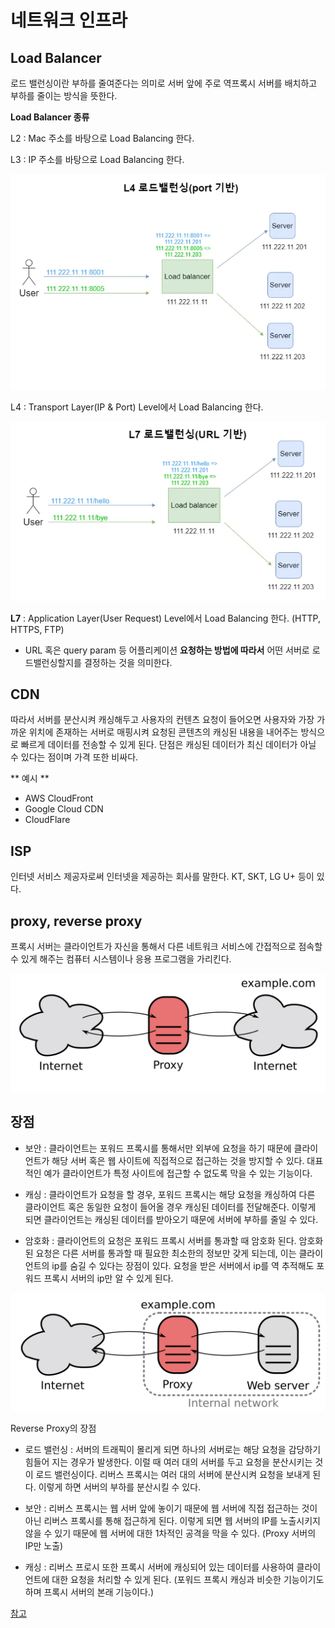 # 네트워크 인프라


## Load Balancer

로드 밸런싱이란 부하를 줄여준다는 의미로 서버 앞에 주로 역프록시 서버를 배치하고 부하를 줄이는 방식을 뜻한다.

**Load Balancer 종류**

L2 : Mac 주소를 바탕으로 Load Balancing 한다.

L3 : IP 주소를 바탕으로 Load Balancing 한다.

![alt text](image-11.png)

L4 : Transport Layer(IP & Port) Level에서 Load Balancing 한다.

![alt text](image-12.png)

**L7** : Application Layer(User Request) Level에서 Load Balancing 한다. (HTTP, HTTPS, FTP)

- URL 혹은 query param 등 어플리케이션 **요청하는 방법에 따라서** 어떤 서버로 로드밸런싱할지를 결정하는 것을 의미한다.


## CDN

따라서 서버를 분산시켜 캐싱해두고 사용자의 컨텐츠 요청이 들어오면 사용자와 가장 가까운 위치에 존재하는 서버로 매핑시켜 요청된 콘텐츠의 캐싱된 내용을 내어주는 방식으로 빠르게 데이터를 전송할 수 있게 된다. 단점은 캐싱된 데이터가 최신 데이터가 아닐 수 있다는 점이며 가격 또한 비싸다.

** 예시 **
- AWS CloudFront
- Google Cloud CDN
- CloudFlare

## ISP

인터넷 서비스 제공자로써 인터넷을 제공하는 회사를 말한다. KT, SKT, LG U+ 등이 있다.


## proxy, reverse proxy

프록시 서버는 클라이언트가 자신을 통해서 다른 네트워크 서비스에 간접적으로 점속할 수 있게 해주는 컴퓨터 시스템이나 응용 프로그램을 가리킨다.

![alt text](image-13.png)

## 장점

* 보안 : 클라이언트는 포워드 프록시를 통해서만 외부에 요청을 하기 때문에 클라이언트가 해당 서버 혹은 웹 사이트에 직접적으로 접근하는 것을 방지할 수 있다. 대표적인 예가 클라이언트가 특정 사이트에 접근할 수 없도록 막을 수 있는 기능이다.

* 캐싱 : 클라이언트가 요청을 할 경우, 포워드 프록시는 해당 요청을 캐싱하여 다른 클라이언트 혹은 동일한 요청이 들어올 경우 캐싱된 데이터를 전달해준다. 이렇게 되면 클라이언트는 캐싱된 데이터를 받아오기 때문에 서버에 부하를 줄일 수 있다.

* 암호화 : 클라이언트의 요청은 포워드 프록시 서버를 통과할 때 암호화 된다. 암호화 된 요청은 다른 서버를 통과할 때 필요한 최소한의 정보만 갖게 되는데, 이는 클라이언트의 ip를 숨길 수 있다는 장점이 있다. 요청을 받은 서버에서 ip를 역 추적해도 포워드 프록시 서버의 ip만 알 수 있게 된다.


![alt text](image-14.png)

Reverse Proxy의 장점

* 로드 밸런싱 : 서버의 트래픽이 몰리게 되면 하나의 서버로는 해당 요청을 감당하기 힘들어 지는 경우가 발생한다. 이럴 때 여러 대의 서버를 두고 요청을 분산시키는 것이 로드 밸런싱이다. 리버스 프록시는 여러 대의 서버에 분산시켜 요청을 보내게 된다. 이렇게 하면 서버의 부하를 분산시킬 수 있다.

* 보안 : 리버스 프록시는 웹 서버 앞에 놓이기 때문에 웹 서버에 직접 접근하는 것이 아닌 리버스 프록시를 통해 접근하게 된다. 이렇게 되면 웹 서버의 IP를 노출시키지 않을 수 있기 때문에 웹 서버에 대한 1차적인 공격을 막을 수 있다. (Proxy 서버의 IP만 노출)

* 캐싱 : 리버스 프로시 또한 프록시 서버에 캐싱되어 있는 데이터를 사용하여 클라이언트에 대한 요청을 처리할 수 있게 된다. (포워드 프록시 캐싱과 비슷한 기능이기도 하며 프록시 서버의 본래 기능이다.)


[참고](https://velog.io/@dev_leewoooo/Forward-Proxy-Reverse-Proxy%EC%97%90-%EA%B4%80%ED%95%98%EC%97%AC)